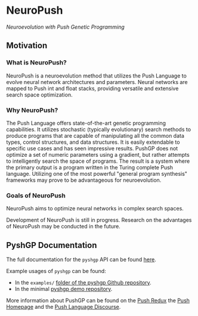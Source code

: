 # NeuroPush

*Neuroevolution with Push Genetic Programming*

## Motivation

### What is NeuroPush?

NeuroPush is a neuroevolution method that utilizes the Push Language to evolve neural network architectures and parameters. Neural networks are mapped to Push int and float stacks, providing versatile and extensive search space optimization.

### Why NeuroPush?

The Push Language offers state-of-the-art genetic programming capabilities. It utilizes stochastic (typically evolutionary) search methods to produce programs that are capable of manipulating all the common data types, control structures, and data structures. It is easily extendable to specific use cases and has seen impressive results. PushGP does not optimize a set of numeric parameters using a gradient, but rather attempts to intelligently search the space of programs. The result is a system where the primary output is a program written in the Turing complete Push language. Utilizing one of the most powerful "general program synthesis" frameworks may prove to be advantageous for neuroevolution.

### Goals of NeuroPush

NeuroPush aims to optimize neural networks in complex search spaces. 

Development of NeuroPush is still in progress. Research on the advantages of NeuroPush may be conducted in the future.

## PyshGP Documentation

The full documentation for the `pyshgp` API  can be found [here](http://erp12.github.io/pyshgp).

Example usages of `pyshgp` can be found: 

- In the `examples/` [folder of the pyshgp Github repository](https://github.com/erp12/pyshgp/tree/master/examples).
- In the minimal [pyshgp demo repository](https://github.com/erp12/pyshgp-demo).

More information about PushGP can be found on the [Push Redux](https://erp12.github.io/push-redux/) the [Push Homepage](http://faculty.hampshire.edu/lspector/push.html) and the [Push Language Discourse](https://Push-language.hampshire.edu).
